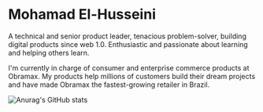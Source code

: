 # Mohamad El-Husseini

A technical and senior product leader, tenacious problem-solver, building digital products since web 1.0. Enthusiastic and passionate about learning and helping others learn.

I'm currently in charge of consumer and enterprise commerce products at Obramax. My products help millions of customers build their dream projects and have made Obramax the fastest-growing retailer in Brazil.

![Anurag's GitHub stats](https://github-readme-stats.vercel.app/api?username=abitdodgy&hide=contribs,prs&show_icons=true)

<!--
![Top Langs](https://github-readme-stats.vercel.app/api/top-langs/?username=abitdodgy&langs_count=8&layout=compact&hide=coldfusion)
-->

